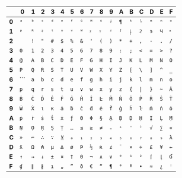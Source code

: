 
||0|1|2|3|4|5|6|7|8|9|A|B|C|D|E|F|
| -- | -- | -- | -- | -- | -- | -- | -- | -- | -- | -- | -- | -- | -- | -- | -- | -- |
|**0**|`ᵃ`|`ᵇ`|`ᶜ`|`ᵈ`|`ᵉ`|`ᶠ`|`ᴳ`|`ᴴ`|`ᶤ`|`ᶨ`|`¶`|`ᵏ`|`ᶪ`|`ᵐ`|`ⁿ`|`ᵒ`|
|**1**|`ᵖ`|`ᴿ`|`ᶳ`|`ᵗ`|`ᵘ`|`ᵛ`|`ᵂ`|`ᵡ`|`ᵞ`|`ᶻ`|`ᶴ`|`⸠`|`ϩ`|`э`|`Ч`|`ᵜ`|
|**2**|` `|`!`|`"`|`#`|`$`|`%`|`&`|`'`|`(`|`)`|`*`|`+`|`,`|`-`|`.`|`/`|
|**3**|`0`|`1`|`2`|`3`|`4`|`5`|`6`|`7`|`8`|`9`|`:`|`;`|`<`|`=`|`>`|`?`|
|**4**|`@`|`A`|`B`|`C`|`D`|`E`|`F`|`G`|`H`|`I`|`J`|`K`|`L`|`M`|`N`|`O`|
|**5**|`P`|`Q`|`R`|`S`|`T`|`U`|`V`|`W`|`X`|`Y`|`Z`|`[`|<code>\\</code>|`]`|`^`|`_`|
|**6**|`\``|`a`|`b`|`c`|`d`|`e`|`f`|`g`|`h`|`i`|`j`|`k`|`l`|`m`|`n`|`o`|
|**7**|`p`|`q`|`r`|`s`|`t`|`u`|`v`|`w`|`x`|`y`|`z`|`{`|`\|`|`}`|`~`|`Ȧ`|
|**8**|`Ḃ`|`Ċ`|`Ḋ`|`Ė`|`Ḟ`|`Ġ`|`Ḣ`|`İ`|`Ŀ`|`Ṁ`|`Ṅ`|`Ȯ`|`Ṗ`|`Ṙ`|`Ṡ`|`Ṫ`|
|**9**|`Ẇ`|`Ẋ`|`ι`|`κ`|`ȧ`|`ḃ`|`ċ`|`ḋ`|`ė`|`ḟ`|`ġ`|`ḣ`|`ŀ`|`ṁ`|`ṅ`|`ȯ`|
|**A**|`ṗ`|`ṙ`|`ṡ`|`ṫ`|`ẋ`|`ƒ`|`Θ`|`Φ`|`§`|`Ạ`|`Ḅ`|`Ḍ`|`Ḥ`|`Ị`|`Ḷ`|`Ṃ`|
|**B**|`Ṇ`|`Ọ`|`Ṛ`|`Ṣ`|`Ṭ`|`…`|`≤`|`≥`|`≠`|`₌`|`⁺`|`⁻`|`⁾`|`√`|`∑`|`«`|
|**C**|`»`|`⌐`|`∴`|`∵`|`⊻`|`₀`|`₁`|`₂`|`₃`|`₄`|`₅`|`₆`|`₇`|`₈`|`₉`|`λ`|
|**D**|`ƛ`|`Ω`|`₳`|`µ`|`∆`|`ø`|`Þ`|`½`|`ʀ`|`ɾ`|`¯`|`×`|`÷`|`£`|`¥`|`←`|
|**E**|`↑`|`→`|`↓`|`±`|`¤`|`†`|`0`|`¬`|`∧`|`∨`|`⁰`|`¹`|`²`|`⌈`|`⌊`|`Ɠ`|
|**F**|`ɠ`|`∥`|`∦`|`ı`|`„`|`”`|`ð`|`€`|`“`|`¶`|`ᶿ`|`ᶲ`|`•`|`≈`|`¿`|`ꜝ`|
